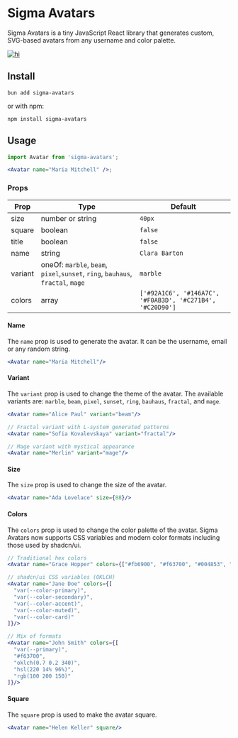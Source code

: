 # Sigma Avatars

Sigma Avatars is a tiny JavaScript React library that generates custom, SVG-based avatars from any username and color palette.
<a href="https://www.npmjs.com/package/sigma-avatars">

![hi](https://badgen.net/npm/v/sigma-avatars)

</a>

## Install

```
bun add sigma-avatars
```

or with npm:

```
npm install sigma-avatars
```

## Usage

```jsx
import Avatar from 'sigma-avatars';

<Avatar name="Maria Mitchell" />;
```

### Props

| Prop    | Type                                                         | Default                                                   |
|---------|--------------------------------------------------------------|-----------------------------------------------------------|
| size    | number or string                                             | `40px`                                                    |
| square  | boolean                                                      | `false`                                                   |
| title   | boolean                                                      | `false`                                                   |
| name    | string                                                       | `Clara Barton`                                            |
| variant | oneOf: `marble`, `beam`, `pixel`,`sunset`, `ring`, `bauhaus`, `fractal`, `mage` | `marble`                                                  |
| colors  | array                                                        | `['#92A1C6', '#146A7C', '#F0AB3D', '#C271B4', '#C20D90']` | 


#### Name
The `name` prop is used to generate the avatar. It can be the username, email or any random string.

```jsx
<Avatar name="Maria Mitchell"/>
```

#### Variant
The `variant` prop is used to change the theme of the avatar. The available variants are: `marble`, `beam`, `pixel`, `sunset`, `ring`, `bauhaus`, `fractal`, and `mage`.

```jsx
<Avatar name="Alice Paul" variant="beam"/>

// Fractal variant with L-system generated patterns
<Avatar name="Sofia Kovalevskaya" variant="fractal"/>

// Mage variant with mystical appearance
<Avatar name="Merlin" variant="mage"/>
```

#### Size
The `size` prop is used to change the size of the avatar.

```jsx
<Avatar name="Ada Lovelace" size={88}/>
```

#### Colors
The `colors` prop is used to change the color palette of the avatar. Sigma Avatars now supports CSS variables and modern color formats including those used by shadcn/ui.

```jsx
// Traditional hex colors
<Avatar name="Grace Hopper" colors={["#fb6900", "#f63700", "#004853", "#007e80", "#00b9bd"]}/>

// shadcn/ui CSS variables (OKLCH)
<Avatar name="Jane Doe" colors={[
  "var(--color-primary)",
  "var(--color-secondary)", 
  "var(--color-accent)",
  "var(--color-muted)",
  "var(--color-card)"
]}/>

// Mix of formats
<Avatar name="John Smith" colors={[
  "var(--primary)",
  "#f63700",
  "oklch(0.7 0.2 340)",
  "hsl(220 14% 96%)",
  "rgb(100 200 150)"
]}/>
```

#### Square
The `square` prop is used to make the avatar square.

```jsx
<Avatar name="Helen Keller" square/>
```
